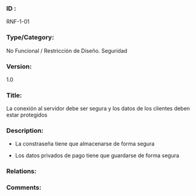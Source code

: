 ### ID : 
RNF-1-01

### Type/Category:
No Funcional / Restricción de Diseño. Seguridad

### Version:
1.0

### Title:
La conexión al servidor debe ser segura y los datos de los clientes deben estar protegidos

### Description:
- La constraseña tiene que almacenarse de forma segura

- Los datos privados de pago tiene que guardarse de forma segura


### Relations:


### Comments:

